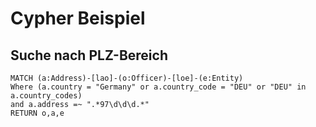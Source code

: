 # Cypher Beispiel

## Suche nach PLZ-Bereich
```
MATCH (a:Address)-[lao]-(o:Officer)-[loe]-(e:Entity)
Where (a.country = "Germany" or a.country_code = "DEU" or "DEU" in a.country_codes)
and a.address =~ ".*97\d\d\d.*"
RETURN o,a,e
```
